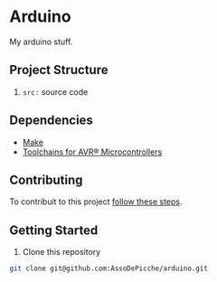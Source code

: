 # Arduino

My arduino stuff.

## Project Structure

1. `src:` source code

## Dependencies

- [Make](https://www.gnu.org/software/make/)
- [Toolchains for AVR® Microcontrollers](https://www.microchip.com/en-us/tools-resources/develop/microchip-studio/gcc-compilers)

## Contributing

To contribuit to this project [follow these steps](./CONTRIBUTING.md).

## Getting Started

1. Clone this repository

```bash
git clone git@github.com:AssoDePicche/arduino.git
```
